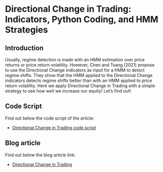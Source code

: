# Directional Change in Trading: Indicators, Python Coding, and HMM Strategies

## Introduction 
Usually, regime detection is made with an HMM estimation over price returns or price return volatility. However, Chen and Tsang (2021) propose to use the Directional Change indicators as input for a HMM to detect regime shifts. They show that the HMM applied to the Directional Change indicators detects regime shifts better than with an HMM applied to price return volatility. Here we apply Directional Change in Trading with a simple strategy to see how well we increase our equity! Let’s find out!

## Code Script
Find out below the code script of the article:
- [Directional Change in Trading code script](https://github.com/QuantInsti/Algorithmic-Trading-Code-Examples/blob/main/blog_articles/directional-change-for-trading/directional_change_in_trading.ipynb)
## Blog article 
Find out below the blog article link:
- [Directional Change in Trading](https://blog.quantinsti.com/directional-change-trading/)
